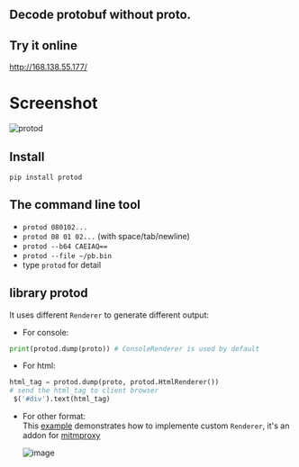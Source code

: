## Decode protobuf without proto.
## Try it online
http://168.138.55.177/
# Screenshot
![protod](https://github.com/aj3423/protod/assets/4710875/bb8986db-ed7e-4cbf-967b-9d28cc6d4237)
## Install
`pip install protod`
## The command line tool

- `protod 080102...`
- `protod 08 01 02...` (with space/tab/newline)
- `protod --b64 CAEIAQ==`
- `protod --file ~/pb.bin`
- type `protod` for detail
  
## library protod
It uses different `Renderer` to generate different output:
- For console:
```python
print(protod.dump(proto)) # ConsoleRenderer is used by default
```
- For html:
```python
html_tag = protod.dump(proto, protod.HtmlRenderer())
# send the html_tag to client browser
 $('#div').text(html_tag)
```
- For other format:   
This [example](https://github.com/aj3423/protod/blob/master/example/mitmproxy_proto_view.py) demonstrates how to implemente custom `Renderer`, it's an addon for [mitmproxy](https://github.com/mitmproxy/mitmproxy/)

   ![image](https://github.com/aj3423/protod/assets/4710875/aca8a5b1-4c05-4cc4-8346-f3b91a6ca8d7)

